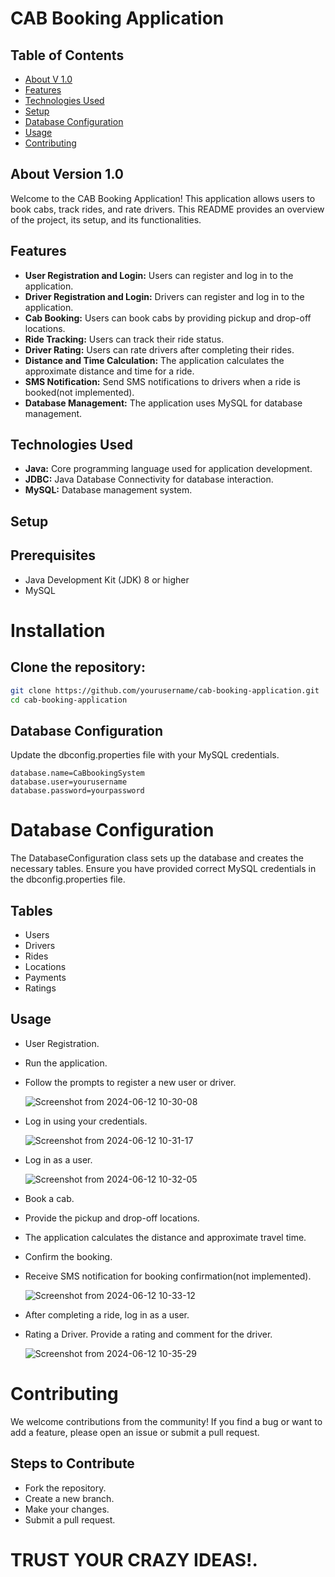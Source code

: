 # CAB Booking Application

## Table of Contents

* [About V 1.0](#about-v-10)
* [Features](#features)
* [Technologies Used](#technologies-used)
* [Setup](#setup)
* [Database Configuration](#database-configuration)
* [Usage](#usage)
* [Contributing](#contributing)

## About Version 1.0
Welcome to the CAB Booking Application! This application allows users to book cabs, track rides, and rate drivers. This README provides an overview of the project, its setup, and its functionalities.

## Features
* **User Registration and Login:** Users can register and log in to the application.
* **Driver Registration and Login:** Drivers can register and log in to the application.
* **Cab Booking:** Users can book cabs by providing pickup and drop-off locations.
* **Ride Tracking:** Users can track their ride status.
* **Driver Rating:** Users can rate drivers after completing their rides.
* **Distance and Time Calculation:** The application calculates the approximate distance and time for a ride.
* **SMS Notification:** Send SMS notifications to drivers when a ride is booked(not implemented).
* **Database Management:** The application uses MySQL for database management.

## Technologies Used
* **Java:** Core programming language used for application development.
* **JDBC:** Java Database Connectivity for database interaction.
* **MySQL:** Database management system.

## Setup
## Prerequisites
* Java Development Kit (JDK) 8 or higher
* MySQL

# Installation
## Clone the repository:
```bash
git clone https://github.com/yourusername/cab-booking-application.git
cd cab-booking-application
```
## Database Configuration
Update the dbconfig.properties file with your MySQL credentials.
```properties
database.name=CaBbookingSystem
database.user=yourusername
database.password=yourpassword
```
# Database Configuration
The DatabaseConfiguration class sets up the database and creates the necessary tables. Ensure you have provided correct MySQL credentials in the dbconfig.properties file.
## Tables
* Users
* Drivers
* Rides
* Locations
* Payments
* Ratings

## Usage
* User Registration.
* Run the application.
* Follow the prompts to register a new user or driver.
  
  ![Screenshot from 2024-06-12 10-30-08](https://github.com/ap2323/Cab-Boooking-Application/assets/91046006/544a9377-a89c-4e95-89f6-191931feb923)

* Log in using your credentials.
  
  ![Screenshot from 2024-06-12 10-31-17](https://github.com/ap2323/Cab-Boooking-Application/assets/91046006/362edf82-a973-41e3-8358-6a2ec4387da5)

* Log in as a user.
  
  ![Screenshot from 2024-06-12 10-32-05](https://github.com/ap2323/Cab-Boooking-Application/assets/91046006/0b444059-e9cd-475b-9046-dbce70f641f2)

* Book a cab.
* Provide the pickup and drop-off locations.
* The application calculates the distance and approximate travel time.
* Confirm the booking.
* Receive SMS notification for booking confirmation(not implemented).

  ![Screenshot from 2024-06-12 10-33-12](https://github.com/ap2323/Cab-Boooking-Application/assets/91046006/b8a98f2f-11ab-4b5c-a096-61bfb6653a41)

* After completing a ride, log in as a user.
* Rating a Driver. Provide a rating and comment for the driver.
  
  ![Screenshot from 2024-06-12 10-35-29](https://github.com/ap2323/Cab-Boooking-Application/assets/91046006/a5993884-c5c5-409a-be16-f486ae0c0541)

# Contributing
We welcome contributions from the community! If you find a bug or want to add a feature, please open an issue or submit a pull request.

## Steps to Contribute
* Fork the repository.
* Create a new branch.
* Make your changes.
* Submit a pull request.

      
# TRUST YOUR CRAZY IDEAS!.   
      
      
      
